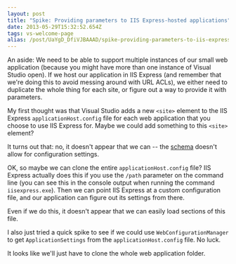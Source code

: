 ```yaml
---
layout: post
title: "Spike: Providing parameters to IIS Express-hosted applications"
date: 2013-05-29T15:32:52.654Z
tags: vs-welcome-page
alias: /post/UaYgD_DfiVJBAAAD/spike-providing-parameters-to-iis-express-hosted-applications
---
```


An aside: We need to be able to support multiple instances of our small web 
application (because you might have more than one instance of Visual Studio open).
If we host our application in IIS Express (and remember that we're doing this to
avoid messing around with URL ACLs), we either need to duplicate the whole thing 
for each site, or figure out a way to provide it with parameters.

My first thought was that Visual Studio adds a new `<site>` element to the IIS 
Express `applicationHost.config` file for each web application that you choose to
use IIS Express for. Maybe we could add something to this `<site>` element?

It turns out that: no, it doesn't appear that we can -- the
[schema](http://www.iis.net/configreference/system.applicationhost/sites/site/application)
doesn't allow for configuration settings.

OK, so maybe we can clone the entire `applicationHost.config` file? IIS Express
actually does this if you use the `/path` parameter on the command line
(you can see this in the console output when running the command `iisexpress.exe`).
Then we can point IIS Express at a custom configuration file, and our application
can figure out its settings from there.

Even if we do this, it doesn't appear that we can easily load sections of this file.

I also just tried a quick spike to see if we could use `WebConfigurationManager`
to get `ApplicationSettings` from the `applicationHost.config` file. No luck.

It looks like we'll just have to clone the whole web application folder.
